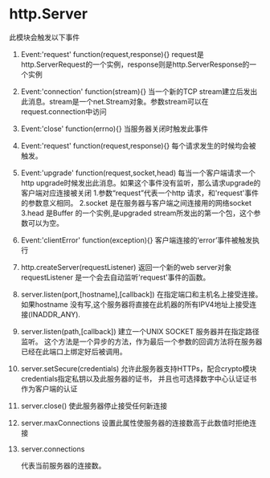 # http.Server

此模块会触发以下事件
1. Event:'request'
    function(request,response){}
    request是http.ServerRequest的一个实例，response则是http.ServerResponse的一个实例
    
2. Event:'connection'
    function(stream){}
    当一个新的TCP stream建立后发出此消息。stream是一个net.Stream对象。参数stream可以在request.connection中访问
    
3. Event:'close'
    function(errno){}
    当服务器关闭时触发此事件
    
4. Event:'request'
    function(request,response){}
    每个请求发生的时候均会被触发。

5. Event:'upgrade'
    function(request,socket,head)
    每当一个客户端请求一个http upgrade时候发出此消息。如果这个事件没有监听，那么请求upgrade的客户端对应连接被关闭
    1.参数“request”代表一个http 请求，和'request'事件的参数意义相同。
    2.socket 是在服务器与客户端之间连接用的网络socket
    3.head 是Buffer 的一个实例,是upgraded stream所发出的第一个包，这个参数可以为空。
    
6. Event:'clientError'
    function(exception){}
    客户端连接的‘error’事件被触发执行

7. http.createServer(requestListener)
    返回一个新的web server对象
    requestListener 是一个会去自动监听'request'事件的函数。
    
8.  server.listen(port,[hostname],[callback])
    在指定端口和主机名上接受连接。
    如果hostname 没有写,这个服务器将直接在此机器的所有IPV4地址上接受连 接(INADDR_ANY).
    
9. server.listen(path,[callback])
    建立一个UNIX SOCKET 服务器并在指定路径监听。 
    这个方法是一个异步的方法，作为最后一个参数的回调方法将在服务器已经在此端口上绑定好后被调用。
    
10. server.setSecure(credentials)
    允许此服务器支持HTTPs，配合crypto模块credentials指定私钥以及此服务器的证书，
    并且也可选择数字中心认证证书作为客户端的认证
11. server.close()
    使此服务器停止接受任何新连接
    
12. server.maxConnections
    设置此属性使服务器的连接数高于此数值时拒绝连接
 
13. server.connections
    
    代表当前服务器的连接数。